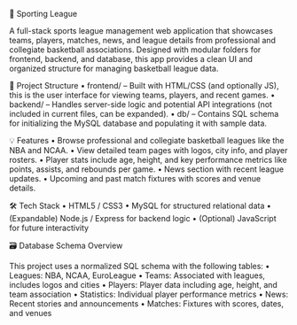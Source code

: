 🏀 Sporting League

A full-stack sports league management web application that showcases teams, players, matches, news, and league details from professional and collegiate basketball associations. Designed with modular folders for frontend, backend, and database, this app provides a clean UI and organized structure for managing basketball league data.

📂 Project Structure
	•	frontend/ – Built with HTML/CSS (and optionally JS), this is the user interface for viewing teams, players, and recent games.
	•	backend/ – Handles server-side logic and potential API integrations (not included in current files, can be expanded).
	•	db/ – Contains SQL schema for initializing the MySQL database and populating it with sample data.

💡 Features
	•	Browse professional and collegiate basketball leagues like the NBA and NCAA.
	•	View detailed team pages with logos, city info, and player rosters.
	•	Player stats include age, height, and key performance metrics like points, assists, and rebounds per game.
	•	News section with recent league updates.
	•	Upcoming and past match fixtures with scores and venue details.

🛠 Tech Stack
	•	HTML5 / CSS3
	•	MySQL for structured relational data
	•	(Expandable) Node.js / Express for backend logic
	•	(Optional) JavaScript for future interactivity

🗃️ Database Schema Overview

This project uses a normalized SQL schema with the following tables:
	•	Leagues: NBA, NCAA, EuroLeague
	•	Teams: Associated with leagues, includes logos and cities
	•	Players: Player data including age, height, and team association
	•	Statistics: Individual player performance metrics
	•	News: Recent stories and announcements
	•	Matches: Fixtures with scores, dates, and venues
